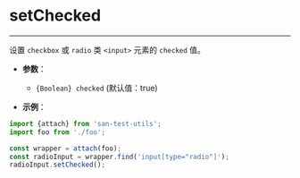 # setChecked
---

设置 `checkbox` 或 `radio` 类 `<input>` 元素的 `checked` 值。

* **参数**：

    - `{Boolean} checked` (默认值：true)

* **示例**：

```js
import {attach} from 'san-test-utils';
import foo from './foo';

const wrapper = attach(foo);
const radioInput = wrapper.find('input[type="radio"]');
radioInput.setChecked();
```
